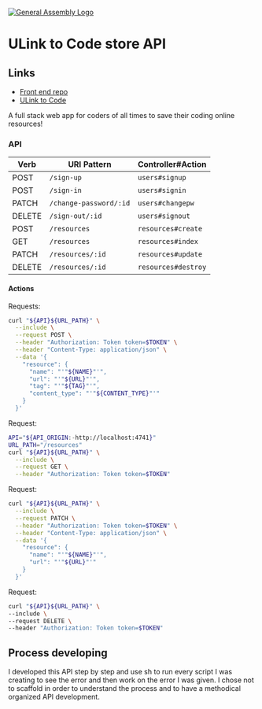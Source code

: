 [![General Assembly Logo](https://camo.githubusercontent.com/1a91b05b8f4d44b5bbfb83abac2b0996d8e26c92/687474703a2f2f692e696d6775722e636f6d2f6b6538555354712e706e67)](https://generalassemb.ly/education/web-development-immersive)

# ULink to Code store API

## Links

- [Front end repo](https://github.com/yenpraja610/yenproject_front)
- [ULink to Code](https://yenpraja610.github.io/yenproject_front/)

A full stack web app for coders of all times to save their coding online resources!


### API

| Verb   | URI Pattern            | Controller#Action  |
|--------|------------------------|--------------------|
| POST   | `/sign-up`             | `users#signup`     |
| POST   | `/sign-in`             | `users#signin`     |
| PATCH  | `/change-password/:id` | `users#changepw`   |
| DELETE | `/sign-out/:id`        | `users#signout`    |
| POST   | `/resources`           | `resources#create` |
| GET    | `/resources`           | `resources#index`  |
| PATCH  | `/resources/:id`       | `resources#update` |
| DELETE | `/resources/:id`       | `resources#destroy`|


#### Actions

Requests:

```sh
curl "${API}${URL_PATH}" \
  --include \
  --request POST \
  --header "Authorization: Token token=$TOKEN" \
  --header "Content-Type: application/json" \
  --data '{
    "resource": {
      "name": "'"${NAME}"'",
      "url": "'"${URL}"'",
      "tag": "'"${TAG}"'",
      "content_type": "'"${CONTENT_TYPE}"'"
    }
  }'
```
Request:

```sh
API="${API_ORIGIN:-http://localhost:4741}"
URL_PATH="/resources"
curl "${API}${URL_PATH}" \
  --include \
  --request GET \
  --header "Authorization: Token token=$TOKEN"
```
Request:

```sh
curl "${API}${URL_PATH}" \
  --include \
  --request PATCH \
  --header "Authorization: Token token=$TOKEN" \
  --header "Content-Type: application/json" \
  --data '{
    "resource": {
      "name": "'"${NAME}"'",
      "url": "'"${URL}"'"
    }
  }'
```
Request:

```sh
curl "${API}${URL_PATH}" \
--include \
--request DELETE \
--header "Authorization: Token token=$TOKEN"
```

## Process developing
  I developed this API step by step and use sh to run every script I was creating to see the error and then work on the error I was given. I chose not to scaffold in order to understand the process and to have a methodical organized API development.
